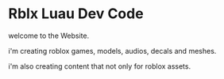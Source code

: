 
# Rblx Luau Dev Code

welcome to the Website.

i'm creating roblox games, models, audios, decals and meshes.

i'm also creating content that not only for roblox assets.

